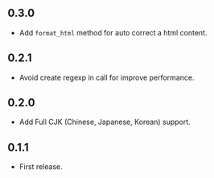 0.3.0
-----

- Add `format_html` method for auto correct a html content.

0.2.1
-----

- Avoid create regexp in call for improve performance.

0.2.0
-----

- Add Full CJK (Chinese, Japanese, Korean) support.

0.1.1
-----

- First release.
